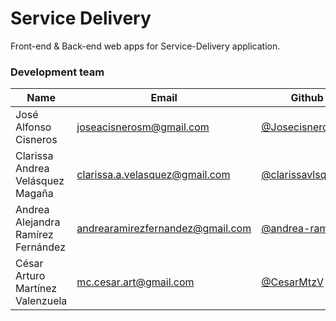 # Service Delivery
Front-end & Back-end web apps for Service-Delivery application.

### Development team

| Name | Email | Github | Role |
| ---- | ----- | ------ | ---- |
| José Alfonso Cisneros	 | [joseacisnerosm@gmail.com](mailto:joseacisnerosm@gmail.com) | [@Josecisneros001](https://github.com/Josecisneros001) | Developer |
| Clarissa Andrea Velásquez Magaña	 | [clarissa.a.velasquez@gmail.com](mailto:clarissa.a.velasquez@gmail.com) | [@clarissavlsqz](https://github.com/clarissavlsqz) | Developer |
| Andrea Alejandra Ramírez Fernández	 | [andrearamirezfernandez@gmail.com](mailto:andrearamirezfernandez@gmail.com) | [@andrea-ramirez](https://github.com/andrea-ramirez) | Developer |
| César Arturo Martínez Valenzuela	 | [mc.cesar.art@gmail.com](mailto:mc.cesar.art@gmail.com) | [@CesarMtzV](https://github.com/CesarMtzV) | Developer |
